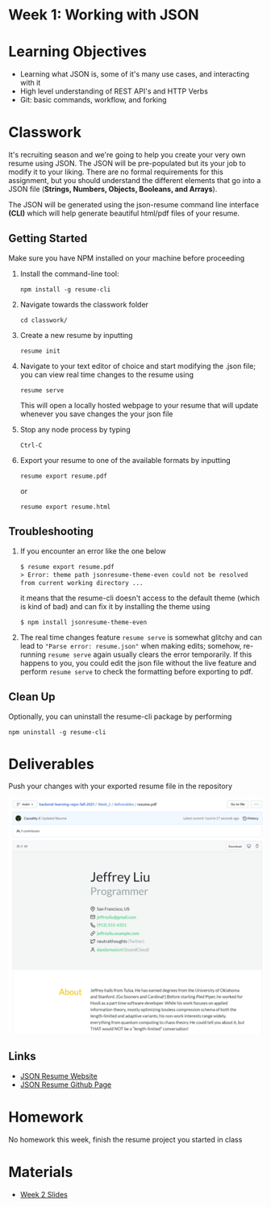 # Week 1: Working with JSON

# Learning Objectives
- Learning what JSON is, some of it's many use cases, and interacting with it 
- High level understanding of REST API's and HTTP Verbs
- Git: basic commands, workflow, and forking 

# Classwork
It's recruiting season and we're going to help you create your very own resume using JSON. The JSON will be pre-populated but its your job to modify it to your liking. There are no formal requirements for this assignment, but you should understand the different elements that go into a JSON file (**Strings, Numbers, Objects, Booleans, and Arrays**).  

The JSON will be generated using the json-resume command line interface **(CLI)** which will help generate beautiful html/pdf files of your resume.   

## Getting Started
Make sure you have NPM installed on your machine before proceeding
1. Install the command-line tool:

    ```
    npm install -g resume-cli
    ```

2. Navigate towards the classwork folder
    ```
    cd classwork/
    ```
3. Create a new resume by inputting 
    ```
    resume init
    ```
4. Navigate to your text editor of choice and start modifying the .json file; you can view real time changes to the resume using 
    ```
    resume serve
    ```
    This will open a locally hosted webpage to your resume that will update whenever you save changes the your json file
5. Stop any node process by typing 
    ```
    Ctrl-C
    ```
6. Export your resume to one of the available formats by inputting 
    ```
    resume export resume.pdf
    ```
    or
    ```
    resume export resume.html
    ```
## Troubleshooting
1. If you encounter an error like the one below 
    ```
    $ resume export resume.pdf 
    > Error: theme path jsonresume-theme-even could not be resolved from current working directory ...
    ```
    it means that the resume-cli doesn't access to the default theme (which is kind of bad) and can fix it by installing the theme using
    ```
    $ npm install jsonresume-theme-even
    ```
2. The real time changes feature `resume serve` is somewhat glitchy and can lead to `"Parse error: resume.json"` when making edits; somehow, re-running `resume serve` again usually clears the error temporarily. If this happens to you, you could edit the json file without the live feature and perform `resume serve` to check the formatting before exporting to pdf.

  
## Clean Up
Optionally, you can uninstall the resume-cli package by performing
```
npm uninstall -g resume-cli
```
# Deliverables
Push your changes with your exported resume file in the repository

![Resume](./assets/resume_example.PNG)

## Links
- [JSON Resume Website ](https://jsonresume.org/) 
- [JSON Resume Github Page](https://github.com/jsonresume/resume-cli)


# Homework
No homework this week, finish the resume project you started in class

# Materials
- [Week 2 Slides](https://docs.google.com/presentation/d/1qUem7kvlVGblh6rOPugepUgLxjmQyPVx71GJoVGtcMY/edit#slide=id.p)
